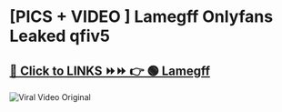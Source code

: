 
 # [PICS + VIDEO ] Lamegff Onlyfans Leaked qfiv5

## <h2><a href="https://clipsfans.com/Lamegff&ref=git">🔗 Click to LINKS ⏩⏩ 👉 🟢 Lamegff </a></h2>

<a href="https://clipsfans.com/Lamegff&ref=git" rel="nofollow" data-target="animated-image.originalLink"><img src="https://i.ibb.co.com/xMMVF88/686577567.gif" alt="Viral Video Original" style="max-width: 100%; display: inline-block;" data-target="animated-image.originalImage"></a>

